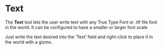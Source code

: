 # Text

The **Text** tool lets the user write text with any True Type Font or .ttf file font in the world. It can be configured to have a smaller or larger font scale

Just write the text desired into the ‘Text’ field and right-click to place it in the world with a gizmo.
